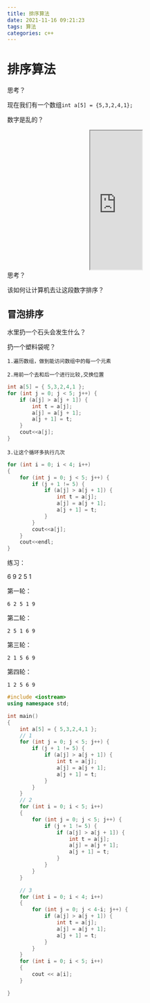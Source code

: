 ```yaml
---
title: 排序算法
date: 2021-11-16 09:21:23
tags: 算法
categories: c++
---
```


# 排序算法

思考？

现在我们有一个数组`int a[5] = {5,3,2,4,1};`

数字是乱的？

<div style="text-align: center;" >
<iframe   src="http://192.168.137.1/排序.html" width="120px" height="320px"   frameborder="1/0"  name="iframe名称"     scrolling="yes/no/auto">   
</iframe>
</div>
思考？

该如何让计算机去让这段数字排序？

## 冒泡排序

水里扔一个石头会发生什么？

扔一个塑料袋呢？

```
1.遍历数组，做到能访问数组中的每一个元素
```

```
2.用前一个去和后一个进行比较,交换位置
```

```c++
int a[5] = { 5,3,2,4,1 };
for (int j = 0; j < 5; j++) {
	if (a[j] > a[j + 1]) {
		int t = a[j];
		a[j] = a[j + 1];
		a[j + 1] = t;
	}
    cout<<a[j];
}
```

```
3.让这个循环多执行几次
```

```c++
for (int i = 0; i < 4; i++)
{
	for (int j = 0; j < 5; j++) {
		if (j + 1 != 5) {
			if (a[j] > a[j + 1]) {
				int t = a[j];
				a[j] = a[j + 1];
				a[j + 1] = t;
			}
		}
        cout<<a[j];
	}
    cout<<endl;
}
```

练习：

6 9 2 5 1

第一轮：

```
6 2 5 1 9
```

第二轮：

```
2 5 1 6 9
```

第三轮：

```
2 1 5 6 9
```

第四轮：

```
1 2 5 6 9
```



```c++
#include <iostream>
using namespace std;

int main()
{
	int a[5] = { 5,3,2,4,1 };
    // 1
    for (int j = 0; j < 5; j++) {
		if (j + 1 != 5) {
			if (a[j] > a[j + 1]) {
				int t = a[j];
				a[j] = a[j + 1];
				a[j + 1] = t;
			}
		}
	}
    // 2
	for (int i = 0; i < 5; i++)
	{
		for (int j = 0; j < 5; j++) {
			if (j + 1 != 5) {
				if (a[j] > a[j + 1]) {
					int t = a[j];
					a[j] = a[j + 1];
					a[j + 1] = t;
				}
			}
		}
	}

    // 3
    for (int i = 0; i < 4; i++)
	{
		for (int j = 0; j < 4-i; j++) {
			if (a[j] > a[j + 1]) {
				int t = a[j];
				a[j] = a[j + 1];
				a[j + 1] = t;
			}
		}
	}
	for (int i = 0; i < 5; i++)
	{
		cout << a[i];
	}

}
```

